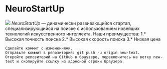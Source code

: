 # NeuroStartUp
![](https://netology-code.github.io/git-homeworks/introduction/assets/logo.png)
*NeuroStartUp* — динамически развивающийся стартап, специализирующийся на поиске с использованием новейших технологий искусственного интеллекта.
Наши преимущества:
1.* Высокая точность поиска
2.* Высокая скорость поиска
3.* Низкая цена

    Сделайте коммит с изменениями.
    Отправьте коммит в репозиторий: git push -u origin new-text.
    Откройте репозиторий на GitHub в браузере, переключитесь на ветку new-text и скопируйте ссылку из адресной строки браузера.
